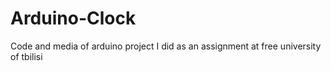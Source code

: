 # Arduino-Clock
Code and media of arduino project I did as an assignment at free university of tbilisi
